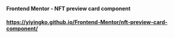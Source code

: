 #### Frontend Mentor - NFT preview card component
#### https://yiyingko.github.io/Frontend-Mentor/nft-preview-card-component/




